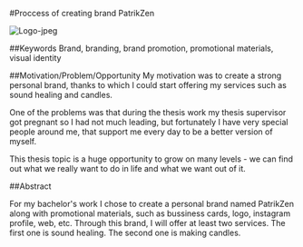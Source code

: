 #Proccess of creating brand PatrikZen 

![Logo-jpeg](https://user-images.githubusercontent.com/72804835/115007233-0f1b2c00-9eaa-11eb-9cbb-1ba787579563.jpg)

##Keywords
Brand, branding, brand promotion, promotional materials, visual identity

##Motivation/Problem/Opportunity
My motivation was to create a strong personal brand, thanks to which I could start offering my services such as sound healing and candles.

One of the problems was that during the thesis work my thesis supervisor got pregnant so I had not much leading, but fortunately I have very special people around me, that support me every day to be a better version of myself.

This thesis topic is a huge opportunity to grow on many levels - we can find out what we really want to do in life and what we want out of it.

##Abstract

For my bachelor's work I chose to create a personal brand named PatrikZen along with promotional materials, such as bussiness cards, logo, instagram profile, web, etc.
Through this brand, I will offer at least two services. The first one is sound healing. The second one is making candles.


